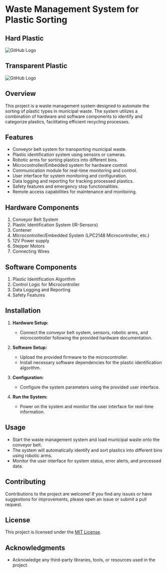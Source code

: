 # Waste Management System for Plastic Sorting
## Hard Plastic
![GitHub Logo](https://github.com/sheetallamani/plastic-separation-using-LPC2147-with-IR-sensor/blob/main/vidoe/20231114_022109.gif?raw=true)
## Transparent Plastic
![GitHub Logo](https://github.com/sheetallamani/plastic-separation-using-LPC2147-with-IR-sensor/blob/main/vidoe/20231114_022648.gif?raw=true)

## Overview

This project is a waste management system designed to automate the sorting of plastic types in municipal waste. The system utilizes a combination of hardware and software components to identify and categorize plastics, facilitating efficient recycling processes.

## Features

- Conveyor belt system for transporting municipal waste.
- Plastic identification system using sensors or cameras.
- Robotic arms for sorting plastics into different bins.
- Microcontroller/Embedded system for hardware control.
- Communication module for real-time monitoring and control.
- User interface for system monitoring and configuration.
- Data logging and reporting for tracking processed plastics.
- Safety features and emergency stop functionalities.
- Remote access capabilities for maintenance and monitoring.

## Hardware Components

1. Conveyor Belt System
2. Plastic Identification System (IR-Sensors)
3. Contener
4. Microcontroller/Embedded System (LPC2148 Microcontroller, etc.)
5. 12V Power supply
6. Stepper Motors
7. Connecting Wires

## Software Components

1. Plastic Identification Algorithm
2. Control Logic for Microcontroller
4. Data Logging and Reporting
5. Safety Features

## Installation

1. **Hardware Setup:**
   - Connect the conveyor belt system, sensors, robotic arms, and microcontroller following the provided hardware documentation.

2. **Software Setup:**
   - Upload the provided firmware to the microcontroller.
   - Install necessary software dependencies for the plastic identification algorithm.

3. **Configuration:**
   - Configure the system parameters using the provided user interface.

4. **Run the System:**
   - Power on the system and monitor the user interface for real-time information.

## Usage

- Start the waste management system and load municipal waste onto the conveyor belt.
- The system will automatically identify and sort plastics into different bins using robotic arms.
- Monitor the user interface for system status, error alerts, and processed data.

## Contributing

Contributions to the project are welcome! If you find any issues or have suggestions for improvements, please open an issue or submit a pull request.

## License

This project is licensed under the [MIT License](LICENSE).

## Acknowledgments

- Acknowledge any third-party libraries, tools, or resources used in the project.

